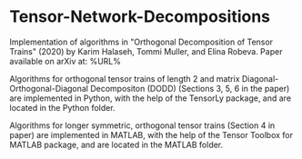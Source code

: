 # Tensor-Network-Decompositions
Implementation of algorithms in "Orthogonal Decomposition of Tensor Trains" (2020) by Karim Halaseh, Tommi Muller, and Elina Robeva. Paper available on arXiv at: %URL%

Algorithms for orthogonal tensor trains of length 2 and matrix Diagonal-Orthogonal-Diagonal Decompositon (DODD) 
(Sections 3, 5, 6 in the paper) are implemented in Python, with the help of the TensorLy package, and are located in the Python folder.

Algorithms for longer symmetric, orthogonal tensor trains (Section 4 in paper) are implemented in MATLAB, with the help of the Tensor Toolbox for MATLAB package, and are located in the MATLAB folder.
